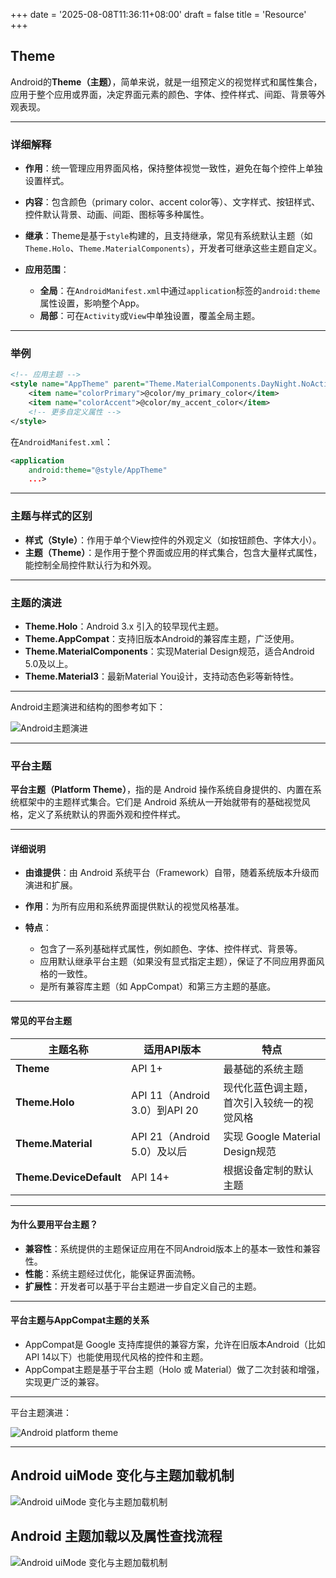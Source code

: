 +++
date = '2025-08-08T11:36:11+08:00'
draft = false
title = 'Resource'
+++

## Theme

Android的**Theme（主题）**，简单来说，就是一组预定义的视觉样式和属性集合，应用于整个应用或界面，决定界面元素的颜色、字体、控件样式、间距、背景等外观表现。

---

### 详细解释

* **作用**：统一管理应用界面风格，保持整体视觉一致性，避免在每个控件上单独设置样式。
* **内容**：包含颜色（primary color、accent color等）、文字样式、按钮样式、控件默认背景、动画、间距、图标等多种属性。
* **继承**：Theme是基于`style`构建的，且支持继承，常见有系统默认主题（如`Theme.Holo`、`Theme.MaterialComponents`），开发者可继承这些主题自定义。
* **应用范围**：

  * **全局**：在`AndroidManifest.xml`中通过`application`标签的`android:theme`属性设置，影响整个App。
  * **局部**：可在`Activity`或`View`中单独设置，覆盖全局主题。

---

### 举例

```xml
<!-- 应用主题 -->
<style name="AppTheme" parent="Theme.MaterialComponents.DayNight.NoActionBar">
    <item name="colorPrimary">@color/my_primary_color</item>
    <item name="colorAccent">@color/my_accent_color</item>
    <!-- 更多自定义属性 -->
</style>
```

在`AndroidManifest.xml`：

```xml
<application
    android:theme="@style/AppTheme"
    ...>
```

---

### 主题与样式的区别

* **样式（Style）**：作用于单个View控件的外观定义（如按钮颜色、字体大小）。
* **主题（Theme）**：是作用于整个界面或应用的样式集合，包含大量样式属性，能控制全局控件默认行为和外观。

---

### 主题的演进

* **Theme.Holo**：Android 3.x 引入的较早现代主题。
* **Theme.AppCompat**：支持旧版本Android的兼容库主题，广泛使用。
* **Theme.MaterialComponents**：实现Material Design规范，适合Android 5.0及以上。
* **Theme.Material3**：最新Material You设计，支持动态色彩等新特性。

---

Android主题演进和结构的图参考如下：

![Android主题演进](/ethenslab/images/theme.png)

---

### 平台主题

**平台主题（Platform Theme）**，指的是 Android 操作系统自身提供的、内置在系统框架中的主题样式集合。它们是 Android 系统从一开始就带有的基础视觉风格，定义了系统默认的界面外观和控件样式。

---

#### 详细说明

* **由谁提供**：由 Android 系统平台（Framework）自带，随着系统版本升级而演进和扩展。
* **作用**：为所有应用和系统界面提供默认的视觉风格基准。
* **特点**：

  * 包含了一系列基础样式属性，例如颜色、字体、控件样式、背景等。
  * 应用默认继承平台主题（如果没有显式指定主题），保证了不同应用界面风格的一致性。
  * 是所有兼容库主题（如 AppCompat）和第三方主题的基底。

---

#### 常见的平台主题

| 主题名称                    | 适用API版本                    | 特点                          |
| ----------------------- | -------------------------- | --------------------------- |
| **Theme**               | API 1+                     | 最基础的系统主题                    |
| **Theme.Holo**          | API 11（Android 3.0）到API 20 | 现代化蓝色调主题，首次引入较统一的视觉风格       |
| **Theme.Material**      | API 21（Android 5.0）及以后     | 实现 Google Material Design规范 |
| **Theme.DeviceDefault** | API 14+                    | 根据设备定制的默认主题                 |

---

#### 为什么要用平台主题？

* **兼容性**：系统提供的主题保证应用在不同Android版本上的基本一致性和兼容性。
* **性能**：系统主题经过优化，能保证界面流畅。
* **扩展性**：开发者可以基于平台主题进一步自定义自己的主题。

---

#### 平台主题与AppCompat主题的关系

* AppCompat是 Google 支持库提供的兼容方案，允许在旧版本Android（比如API 14以下）也能使用现代风格的控件和主题。
* AppCompat主题是基于平台主题（Holo 或 Material）做了二次封装和增强，实现更广泛的兼容。

---

平台主题演进：

![Android platform theme](/ethenslab/images/platform-theme.png)

---

## Android uiMode 变化与主题加载机制

![Android uiMode 变化与主题加载机制](/ethenslab/images/theme.png)

## Android 主题加载以及属性查找流程

![Android uiMode 变化与主题加载机制](/ethenslab/images/android-theme-resolve.png)

